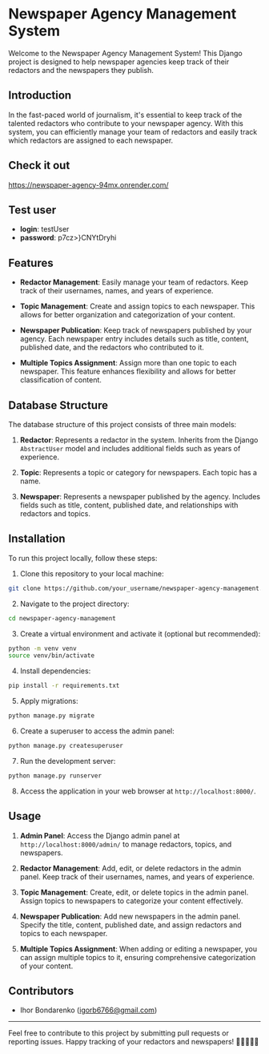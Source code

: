 ﻿# Newspaper Agency Management System

Welcome to the Newspaper Agency Management System! This Django project is designed to help newspaper agencies keep track of their redactors and the newspapers they publish. 

## Introduction

In the fast-paced world of journalism, it's essential to keep track of the talented redactors who contribute to your newspaper agency. With this system, you can efficiently manage your team of redactors and easily track which redactors are assigned to each newspaper.

## Check it out

https://newspaper-agency-94mx.onrender.com/

## Test user

- **login**: testUser
- **password**: p7cz>}CNYtDryhi

## Features

- **Redactor Management**: Easily manage your team of redactors. Keep track of their usernames, names, and years of experience.
  
- **Topic Management**: Create and assign topics to each newspaper. This allows for better organization and categorization of your content.

- **Newspaper Publication**: Keep track of newspapers published by your agency. Each newspaper entry includes details such as title, content, published date, and the redactors who contributed to it.

- **Multiple Topics Assignment**: Assign more than one topic to each newspaper. This feature enhances flexibility and allows for better classification of content.

## Database Structure

The database structure of this project consists of three main models:

1. **Redactor**: Represents a redactor in the system. Inherits from the Django `AbstractUser` model and includes additional fields such as years of experience.

2. **Topic**: Represents a topic or category for newspapers. Each topic has a name.

3. **Newspaper**: Represents a newspaper published by the agency. Includes fields such as title, content, published date, and relationships with redactors and topics.

## Installation

To run this project locally, follow these steps:

1. Clone this repository to your local machine:

```bash
git clone https://github.com/your_username/newspaper-agency-management.git
```

2. Navigate to the project directory:

```bash
cd newspaper-agency-management
```

3. Create a virtual environment and activate it (optional but recommended):

```bash
python -m venv venv
source venv/bin/activate
```

4. Install dependencies:

```bash
pip install -r requirements.txt
```

5. Apply migrations:

```bash
python manage.py migrate
```

6. Create a superuser to access the admin panel:

```bash
python manage.py createsuperuser
```

7. Run the development server:

```bash
python manage.py runserver
```

8. Access the application in your web browser at `http://localhost:8000/`.

## Usage

1. **Admin Panel**: Access the Django admin panel at `http://localhost:8000/admin/` to manage redactors, topics, and newspapers.

2. **Redactor Management**: Add, edit, or delete redactors in the admin panel. Keep track of their usernames, names, and years of experience.

3. **Topic Management**: Create, edit, or delete topics in the admin panel. Assign topics to newspapers to categorize your content effectively.

4. **Newspaper Publication**: Add new newspapers in the admin panel. Specify the title, content, published date, and assign redactors and topics to each newspaper.

5. **Multiple Topics Assignment**: When adding or editing a newspaper, you can assign multiple topics to it, ensuring comprehensive categorization of your content.

## Contributors

- Ihor Bondarenko (igorb6766@gmail.com)

---

Feel free to contribute to this project by submitting pull requests or reporting issues. Happy tracking of your redactors and newspapers! 📰👩‍💻👨‍💼
